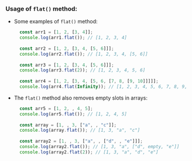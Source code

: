 ###  Usage of `flat()` method:

* Some examples of `flat()` method:

  ```js
    const arr1 = [1, 2, [3, 4]];
    console.log(arr1.flat()); // [1, 2, 3, 4]
    
    const arr2 = [1, 2, [3, 4, [5, 6]]];
    console.log(arr2.flat()); // [1, 2, 3, 4, [5, 6]]
    
    const arr3 = [1, 2, [3, 4, [5, 6]]];
    console.log(arr3.flat(2)); // [1, 2, 3, 4, 5, 6]
    
    const arr4 = [1, 2, [3, 4, [5, 6, [7, 8, [9, 10]]]]];
    console.log(arr4.flat(Infinity)); // [1, 2, 3, 4, 5, 6, 7, 8, 9, 10]

  ```

* The `flat()` method also removes empty slots in arrays:

  ```js
    const arr5 = [1, 2, , 4, 5];
    console.log(arr5.flat()); // [1, 2, 4, 5]
    
    const array = [1, , 3, ["a", , "c"]];
    console.log(array.flat()); // [1, 3, "a", "c"]
    
    const array2 = [1, , 3, ["a", , ["d", , "e"]]];
    console.log(array2.flat()); // [1, 3, "a", ["d", empty, "e"]]
    console.log(array2.flat(2)); // [1, 3, "a", "d", "e"]
```
